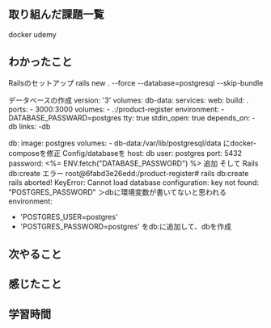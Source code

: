 ## 取り組んだ課題一覧
docker udemy
## わかったこと
Railsのセットアップ
rails new . --force --database=postgresql --skip-bundle

データベースの作成
version: '3'
volumes:
  db-data:
services:
  web:
    build: .
    ports:
      - 3000:3000
    volumes:
     - .:/product-register
    environment:
      - DATABASE_PASSWARD=postgres
    tty: true
    stdin_open: true
    depends_on:
      - db
    links:
      -db

  db:
    image: postgres
    volumes:
      - db-data:/var/lib/postgresql/data
にdocker-composeを修正
Config/databaseを
host: db
  user: postgres
  port: 5432
  password: <%= ENV.fetch("DATABASE_PASSWORD") %>
追加
そして
Rails db:create
エラー
root@6fabd3e26edd:/product-register# rails db:create
rails aborted!
KeyError: Cannot load database configuration:
key not found: "POSTGRES_PASSWORD"
＞dbに環境変数が書いてないと思われる
environment:
  - 'POSTGRES_USER=postgres'
  - 'POSTGRES_PASSWORD=postgres'
をdb:に追加して、dbを作成

## 次やること
## 感じたこと
## 学習時間
